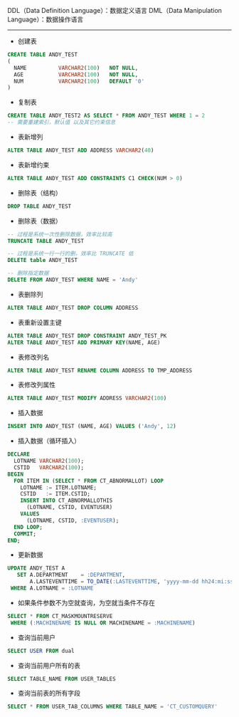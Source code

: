 DDL（Data Definition Language）：数据定义语言
DML（Data Manipulation Language）：数据操作语言

---

- 创建表
``` sql
CREATE TABLE ANDY_TEST
(
  NAME          VARCHAR2(100)   NOT NULL,
  AGE           VARCHAR2(100)   NOT NULL,
  NUM           VARCHAR2(100)   DEFAULT '0'         
)
```

- 复制表
``` sql
CREATE TABLE ANDY_TEST2 AS SELECT * FROM ANDY_TEST WHERE 1 = 2
-- 需要重建索引，默认值 以及其它约束信息
```

- 表新增列
```sql
ALTER TABLE ANDY_TEST ADD ADDRESS VARCHAR2(40)
```

- 表新增约束
```sql
ALTER TABLE ANDY_TEST ADD CONSTRAINTS C1 CHECK(NUM > 0)
```

- 删除表（结构）
```sql
DROP TABLE ANDY_TEST
```

- 删除表（数据）
```sql
-- 过程是系统一次性删除数据，效率比较高
TRUNCATE TABLE ANDY_TEST

-- 过程是系统一行一行的删，效率比 TRUNCATE 低
DELETE table ANDY_TEST

-- 删除指定数据
DELETE FROM ANDY_TEST WHERE NAME = 'Andy'
```

- 表删除列
```sql
ALTER TABLE ANDY_TEST DROP COLUMN ADDRESS
```

- 表重新设置主键
```sql
ALTER TABLE ANDY_TEST DROP CONSTRAINT ANDY_TEST_PK 
ALTER TABLE ANDY_TEST ADD PRIMARY KEY(NAME, AGE)
```

- 表修改列名
```sql
ALTER TABLE ANDY_TEST RENAME COLUMN ADDRESS TO TMP_ADDRESS
```

- 表修改列属性
```sql
ALTER TABLE ANDY_TEST MODIFY ADDRESS VARCHAR2(100)
```

- 插入数据
```sql
INSERT INTO ANDY_TEST (NAME, AGE) VALUES ('Andy', 12)
```

- 插入数据（循环插入）
```sql
DECLARE
  LOTNAME VARCHAR2(100);
  CSTID   VARCHAR2(100);
BEGIN
  FOR ITEM IN (SELECT * FROM CT_ABNORMALLOT) LOOP
    LOTNAME := ITEM.LOTNAME;
    CSTID   := ITEM.CSTID;
    INSERT INTO CT_ABNORMALLOTHIS
      (LOTNAME, CSTID, EVENTUSER)
    VALUES
      (LOTNAME, CSTID, :EVENTUSER);
  END LOOP;
  COMMIT;
END;
```

- 更新数据
```sql
UPDATE ANDY_TEST A
   SET A.DEPARTMENT    = :DEPARTMENT,
       A.LASTEVENTTIME = TO_DATE(:LASTEVENTTIME, 'yyyy-mm-dd hh24:mi:ss')
 WHERE A.LOTNAME = :LOTNAME
```

- 如果条件参数不为空就查询，为空就当条件不存在
```sql
SELECT * FROM CT_MASKMOUNTRESERVE
 WHERE (:MACHINENAME IS NULL OR MACHINENAME = :MACHINENAME)
```

- 查询当前用户
```sql
SELECT USER FROM dual
```

- 查询当前用户所有的表
```sql
SELECT TABLE_NAME FROM USER_TABLES
```

- 查询当前表的所有字段
```sql
SELECT * FROM USER_TAB_COLUMNS WHERE TABLE_NAME = 'CT_CUSTOMQUERY'
```